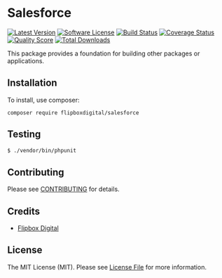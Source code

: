 # Salesforce
[![Latest Version](https://img.shields.io/github/release/flipbox/salesforce.svg?style=flat-square)](https://github.com/flipbox/salesforce/releases)
[![Software License](https://img.shields.io/badge/license-MIT-brightgreen.svg?style=flat-square)](LICENSE.md)
[![Build Status](https://img.shields.io/travis/flipbox/salesforce/master.svg?style=flat-square)](https://travis-ci.org/flipbox/salesforce)
[![Coverage Status](https://img.shields.io/scrutinizer/coverage/g/flipbox/salesforce.svg?style=flat-square)](https://scrutinizer-ci.com/g/flipbox/salesforce/code-structure)
[![Quality Score](https://img.shields.io/scrutinizer/g/flipbox/salesforce.svg?style=flat-square)](https://scrutinizer-ci.com/g/flipbox/salesforce)
[![Total Downloads](https://img.shields.io/packagist/dt/flipboxdigital/salesforce.svg?style=flat-square)](https://packagist.org/packages/flipboxdigital/salesforce)

This package provides a foundation for building other packages or applications.

## Installation

To install, use composer:

```
composer require flipboxdigital/salesforce
```

## Testing

``` bash
$ ./vendor/bin/phpunit
```

## Contributing

Please see [CONTRIBUTING](https://github.com/flipbox/salesforce/blob/master/CONTRIBUTING.md) for details.


## Credits

- [Flipbox Digital](https://github.com/flipbox)

## License

The MIT License (MIT). Please see [License File](https://github.com/flipbox/salesforce/blob/master/LICENSE) for more information.
